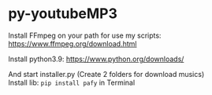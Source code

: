 # py-youtubeMP3
Install FFmpeg on your path for use my scripts: https://www.ffmpeg.org/download.html

Install python3.9: https://www.python.org/downloads/

And start installer.py (Create 2 folders for download musics)  
Install lib: `pip install pafy` in Terminal
